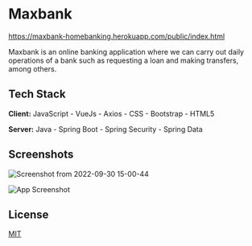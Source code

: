 
# Maxbank

https://maxbank-homebanking.herokuapp.com/public/index.html

Maxbank is an online banking application where we can carry out daily operations of a bank such as requesting a loan and making transfers, among others.


## Tech Stack

**Client:** JavaScript - VueJs - Axios - CSS - Bootstrap - HTML5

**Server:** Java - Spring Boot - Spring Security - Spring Data
 

## Screenshots
![Screenshot from 2022-09-30 15-00-44](https://user-images.githubusercontent.com/56207851/193330858-f46a9cf5-0dde-4115-9ce7-c4b4c9888f6b.png)

![App Screenshot](https://via.placeholder.com/468x300?text=App+Screenshot+Here)


## License

[MIT](https://choosealicense.com/licenses/mit/)

